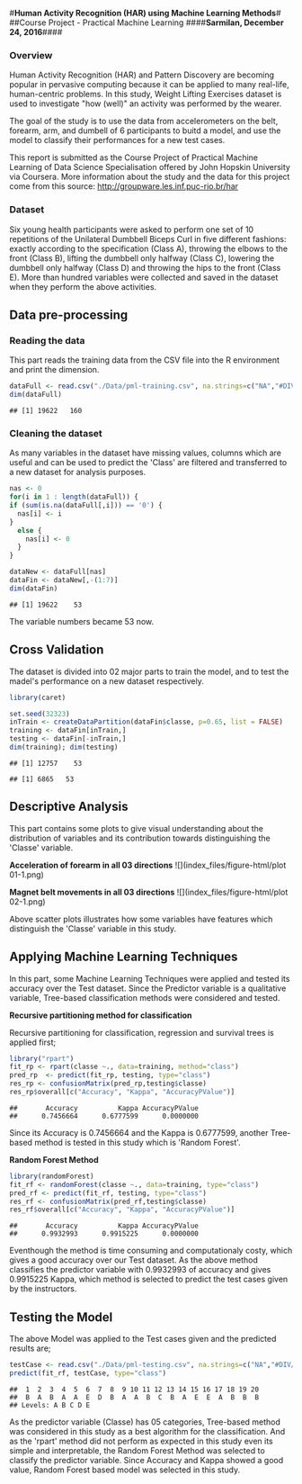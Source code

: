 #**Human Activity Recognition (HAR) using Machine Learning Methods**#
##Course Project - Practical Machine Learning
####**Sarmilan, December 24, 2016**####

### Overview
Human Activity Recognition (HAR) and Pattern Discovery are becoming popular in pervasive computing because it can be applied to many real-life, human-centric problems. In this study, Weight Lifting Exercises dataset is used to investigate "how (well)" an activity was performed by the wearer.

The goal of the study is to use the data from accelerometers on the belt, forearm, arm, and dumbell of 6 participants to buitd a model, and use the model to classify their performances for a new test cases.

This report is submitted as the Course Project of Practical Machine Learning of Data Science Specialisation offered by John Hopskin University via Coursera. More information about the study and the data for this project come from this source: http://groupware.les.inf.puc-rio.br/har

### Dataset
Six young health participants were asked to perform one set of 10 repetitions of the Unilateral Dumbbell Biceps Curl in five different fashions: exactly according to the specification (Class A), throwing the elbows to the front (Class B), lifting the dumbbell only halfway (Class C), lowering the dumbbell only halfway (Class D) and throwing the hips to the front (Class E). More than hundred variables were collected and saved in the dataset when they perform the above activities.

## Data pre-processing
### Reading the data
This part reads the training data from the CSV file into the R environment and print the dimension.



```r
dataFull <- read.csv("./Data/pml-training.csv", na.strings=c("NA","#DIV/0!",""))
dim(dataFull)
```

```
## [1] 19622   160
```

### Cleaning the dataset
As many variables in the dataset have missing values, columns which are useful and can be used to predict the 'Class' are filtered and transferred to a new dataset for analysis purposes.

```r
nas <- 0
for(i in 1 : length(dataFull)) {
if (sum(is.na(dataFull[,i])) == '0') {
  nas[i] <- i
}
  else {
    nas[i] <- 0
  }
}

dataNew <- dataFull[nas]
dataFin <- dataNew[,-(1:7)]
dim(dataFin)
```

```
## [1] 19622    53
```
The variable numbers became 53 now.

## Cross Validation
The dataset is divided into 02 major parts to train the model, and to test the madel's performance on a new dataset respectively.

```r
library(caret)

set.seed(32323)
inTrain <- createDataPartition(dataFin$classe, p=0.65, list = FALSE)
training <- dataFin[inTrain,]
testing <- dataFin[-inTrain,]
dim(training); dim(testing)
```

```
## [1] 12757    53
```

```
## [1] 6865   53
```


## Descriptive Analysis
This part contains some plots to give visual understanding about the distribution of variables and its contribution towards distinguishing the 'Classe' variable.

**Acceleration of forearm in all 03 directions**
![](index_files/figure-html/plot 01-1.png)<!-- -->

**Magnet belt movements in all 03 directions**
![](index_files/figure-html/plot 02-1.png)<!-- -->

Above scatter plots illustrates how some variables have features which distinguish the 'Classe' variable in this study.

## Applying Machine Learning Techniques

In this part, some Machine Learning Techniques were applied and tested its accuracy over the Test dataset. Since the Predictor variable is a qualitative variable, Tree-based classification methods were considered and tested.

**Recursive partitioning method for classification**

Recursive partitioning for classification, regression and survival trees is applied first;

```r
library("rpart")
fit_rp <- rpart(classe ~., data=training, method="class")
pred_rp  <- predict(fit_rp, testing, type="class")
res_rp <- confusionMatrix(pred_rp,testing$classe)
res_rp$overall[c("Accuracy", "Kappa", "AccuracyPValue")]
```

```
##       Accuracy          Kappa AccuracyPValue 
##      0.7456664      0.6777599      0.0000000
```
Since its Accuracy is 0.7456664 and the Kappa is 0.6777599, another Tree-based method is tested in this study which is 'Random Forest'.

**Random Forest Method**

```r
library(randomForest)
fit_rf <- randomForest(classe ~., data=training, type="class")
pred_rf <- predict(fit_rf, testing, type="class")
res_rf <- confusionMatrix(pred_rf,testing$classe)
res_rf$overall[c("Accuracy", "Kappa", "AccuracyPValue")]
```

```
##       Accuracy          Kappa AccuracyPValue 
##      0.9932993      0.9915225      0.0000000
```
Eventhough the method is time consuming and computationaly costy, which gives a good accuracy over our Test dataset. As the above method classifies the predictor variable with 0.9932993 of accuracy and gives 0.9915225 Kappa, which method is selected to predict the test cases given by the instructors.

## Testing the Model
The above Model was applied to the Test cases given and the predicted results are;

```r
testCase <- read.csv("./Data/pml-testing.csv", na.strings=c("NA","#DIV/0!",""))
predict(fit_rf, testCase, type="class")
```

```
##  1  2  3  4  5  6  7  8  9 10 11 12 13 14 15 16 17 18 19 20 
##  B  A  B  A  A  E  D  B  A  A  B  C  B  A  E  E  A  B  B  B 
## Levels: A B C D E
```

As the predictor variable (Classe) has 05 categories, Tree-based method was considered in this study as a best algorithm for the classification. And as the 'rpart' method did not perform as expected in this study even its simple and interpretable, the Random Forest Method was selected to classify the predictor variable. Since Accuracy and Kappa showed a good value, Random Forest based model was selected in this study.
